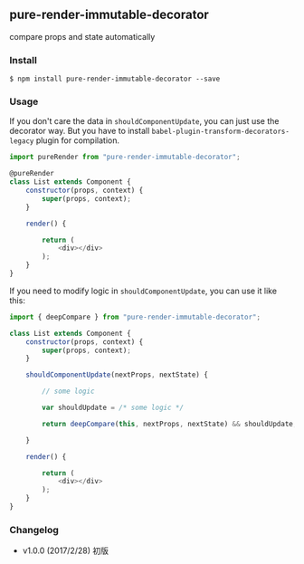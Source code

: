 ## pure-render-immutable-decorator

compare props and state automatically


### Install

```
$ npm install pure-render-immutable-decorator --save
```


### Usage

If you don't care the data in `shouldComponentUpdate`, you can just use the decorator way. But you have to install `babel-plugin-transform-decorators-legacy` plugin for compilation.

```js
import pureRender from "pure-render-immutable-decorator";

@pureRender
class List extends Component {
	constructor(props, context) {
		super(props, context);
	}

	render() {

		return (
			<div></div>
		);
	}
}

```

If you need to modify logic in `shouldComponentUpdate`, you can use it like this:

```js
import { deepCompare } from "pure-render-immutable-decorator";

class List extends Component {
	constructor(props, context) {
		super(props, context);
	}

	shouldComponentUpdate(nextProps, nextState) {

		// some logic

		var shouldUpdate = /* some logic */

		return deepCompare(this, nextProps, nextState) && shouldUpdate;

	}

	render() {

		return (
			<div></div>
		);
	}
}

```


### Changelog
- v1.0.0 (2017/2/28) 初版